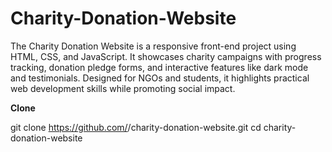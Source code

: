 # Charity-Donation-Website
The Charity Donation Website is a responsive front-end project using HTML, CSS, and JavaScript. It showcases charity campaigns with progress tracking, donation pledge forms, and interactive features like dark mode and testimonials. Designed for NGOs and students, it highlights practical web development skills while promoting social impact.

**Clone**

git clone https://github.com/<harini9361>/charity-donation-website.git
cd charity-donation-website
